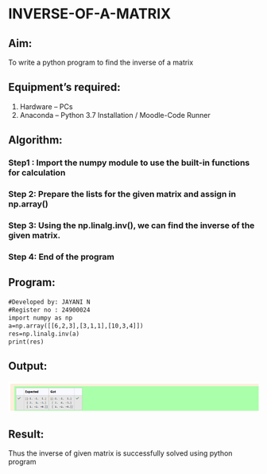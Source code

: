 # INVERSE-OF-A-MATRIX
## Aim:
To write a python program to find the inverse of a matrix
## Equipment’s required:
1. 	Hardware – PCs
2. 	Anaconda – Python 3.7 Installation / Moodle-Code Runner
## Algorithm:
### Step1 : Import the numpy module to use the built-in functions for calculation
### Step 2: Prepare the lists for the given matrix and assign in np.array()
### Step 3: Using the np.linalg.inv(), we can find the inverse of the given matrix.
### Step 4: End of the program

## Program:
    #Developed by: JAYANI N
    #Register no : 24900024
    import numpy as np
    a=np.array([[6,2,3],[3,1,1],[10,3,4]])
    res=np.linalg.inv(a)
    print(res)

## Output:
![alt text](<Screenshot 2024-10-30 200147.png>)
## Result:
Thus the inverse of given matrix is successfully solved using python program

